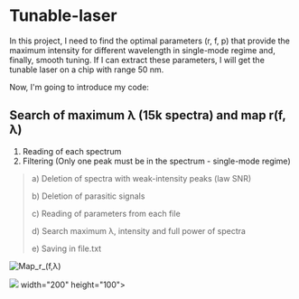 # Tunable-laser
In this project, I need to find the optimal parameters (r, f, p) that provide the maximum intensity for different wavelength in single-mode regime and, finally, smooth tuning. If I can extract these parameters, I will get the tunable laser on a chip with range 50 nm.

Now, I'm going to introduce my code:

## Search of maximum λ (15k spectra) and map r(f, λ)

1) Reading of each spectrum
2) Filtering (Only one peak must be in the spectrum - single-mode regime) 
  ><p>a) Deletion of spectra with weak-intensity peaks (law SNR)
  ><p>b) Deletion of parasitic signals
  ><p>c) Reading of parameters from each file
  ><p>d) Search maximum λ, intensity and full power of spectra
  ><p>e) Saving in file.txt

![Map_r_(f,λ)](https://user-images.githubusercontent.com/87599571/178658088-e12d391d-6009-4d75-ab9c-15906fd09efc.png)


<img src="[image.png](https://user-images.githubusercontent.com/87599571/178658088-e12d391d-6009-4d75-ab9c-15906fd09efc.png)">
 width="200" height="100">
